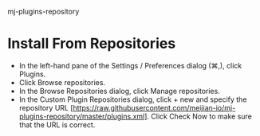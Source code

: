 mj-plugins-repository

# Install From Repositories


- In the left-hand pane of the Settings / Preferences dialog (⌘,), click Plugins.
- Click Browse repositories.
- In the Browse Repositories dialog, click Manage repositories.
- In the Custom Plugin Repositories dialog, click + new and specify the repository URL [https://raw.githubusercontent.com/meijian-io/mj-plugins-repository/master/plugins.xml]. Click Check Now to make sure that the URL is correct.



